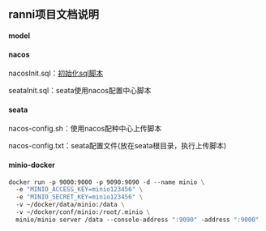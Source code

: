 ## ranni项目文档说明


#### model

#### nacos
 nacosInit.sql：[初始化sql脚本](https://github.com/alibaba/nacos/blob/master/config/src/main/resources/META-INF/nacos-db.sql)
 
 seataInit.sql：seata使用nacos配置中心脚本


#### seata
 nacos-config.sh：使用nacos配种中心上传脚本
 
 nacos-config.txt：seata配置文件(放在seata根目录，执行上传脚本)

#### minio-docker
```dockerfile
docker run -p 9000:9000 -p 9090:9090 -d --name minio \
  -e "MINIO_ACCESS_KEY=minio123456" \
  -e "MINIO_SECRET_KEY=minio123456" \
  -v ~/docker/data/minio:/data \
  -v ~/docker/conf/minio:/root/.minio \
  minio/minio server /data --console-address ":9090" -address ":9000"
```


